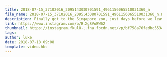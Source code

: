 ```yaml
---
title: 2018-07-15_37102016_2095143080701591_4961156065510031360_n
file_name: 2018-07-15_37102016_2095143080701591_4961156065510031360_n.mp4
description: Finally got to the Singapore zoo, just days before we leave!
link: https://www.instagram.com/p/BlXg8VoBW62
thumbnail: https://instagram.fkul8-1.fna.fbcdn.net/vp/bf758a76fedbc55347768a61e4c296fc/5C03E1B7/t51.2885-15/sh0.08/e35/s640x640/36626889_229069914482666_6511124675039330304_n.jpg?ig_cache_key=MTgyNjA3MjYxMjgwMDE1MTM3MQ%3D%3D.2
tags: 
author: luke
date: 2018-07-18 09:08
template: video.hbs
---
```

